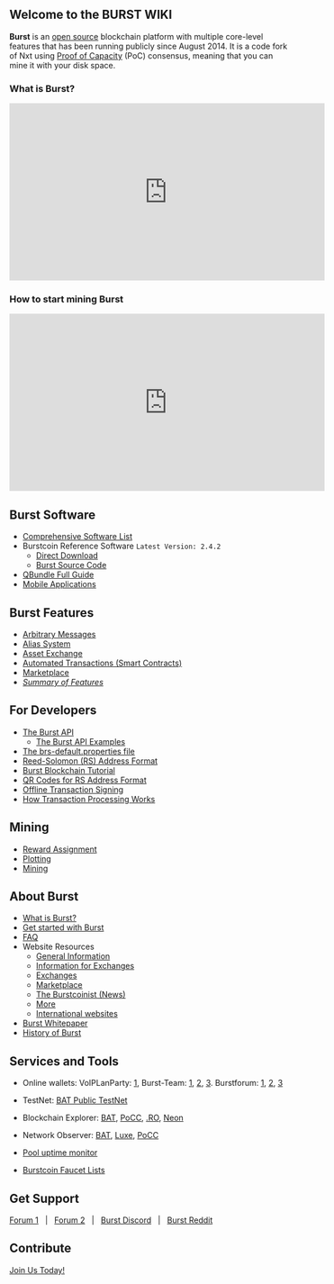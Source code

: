 Welcome to the BURST WIKI
-------------

**Burst** is an [open source](https://github.com/burst-apps-team/burstcoin) blockchain platform with multiple core-level features that has been running publicly since August 2014. It is a code fork of Nxt using [Proof of Capacity](proof-of-capacity.md) (PoC) consensus, meaning that you can mine it with your disk space.

### What is Burst?

<iframe width="560" height="315" src="https://www.youtube-nocookie.com/embed/R0yIOWe2i-Q" frameborder="0" allow="accelerometer; autoplay; encrypted-media; gyroscope; picture-in-picture" allowfullscreen></iframe>

### How to start mining Burst

<iframe width="560" height="315" src="https://www.youtube-nocookie.com/embed/LJLhw37Lh_8" frameborder="0" allow="accelerometer; autoplay; encrypted-media; gyroscope; picture-in-picture" allowfullscreen></iframe>

Burst Software
-------------

- [Comprehensive Software List](burst-software.md)
- Burstcoin Reference Software `Latest Version: 2.4.2`
    -   [Direct Download](https://github.com/burst-apps-team/burstcoin/releases/download/v2.4.2/burstcoin-2.4.2.zip)
    -   [Burst Source Code](https://github.com/burst-apps-team/burstcoin)
-   [QBundle Full Guide](qbundle.md)
-   [Mobile Applications](mobile-app.md)

Burst Features
-------------

-   [Arbitrary Messages](arbitrary-messages.md)
-   [Alias System](alias-system.md)
-   [Asset Exchange](asset-exchange.md)
-   [Automated Transactions (Smart Contracts)](automated-transaction.md)
-   [Marketplace](marketplace.md)
-   [*Summary of Features*](bursts-features.md)

For Developers
-------------

-   [The Burst API](the-burst-api.md)
    -   [The Burst API Examples](the-burst-api-examples.md)
-   [The brs-default.properties file](brs-default-properties-configuration-file.md)
-   [Reed-Solomon (RS) Address Format](rs-address-format.md)
-   [Burst Blockchain Tutorial](burst-blockchain-tutorial.md)
-   [QR Codes for RS Address Format](qr-codes-for-rs-address-format.md)
-   [Offline Transaction Signing](offline-transaction-signing.md)
-   [How Transaction Processing Works](how-tx-processing-works.md)

Mining
-------------

-   [Reward Assignment](reward-assignment.md)
-   [Plotting](plotting.md)
-   [Mining](mining.md)

About Burst
-------------

-   [What is Burst?](burst-wiki.md)
-   [Get started with Burst](getting-started.md)
-   [FAQ](faq.md)
-   Website Resources
    -   [General Information](https://www.burst-coin.org/)
    -   [Information for Exchanges](https://www.burst-coin.org/information-for-exchanges)
    -   [Exchanges](exchanges.md)
    -   [Marketplace](http://x.burstnation.com/marketplace)
    -   [The Burstcoinist (News)](https://www.burstcoin.ist/)
    -   [More](list-of-burst-related-websites.md)
    -   [International websites](list-of-international-burst-websites.md)
-   [Burst Whitepaper](whitepaper-burst.md)
-   [History of Burst](history-of-burst.md)

Services and Tools
-------------

- Online wallets: VoIPLanParty: [1](https://voiplanparty.com:8125/index.html), Burst-Team: [1](https://wallet3.burst-team.us:2083/index.html), [2](https://wallet4.burst-team.us:2083/index.html), [3](https://wallet5.burst-team.us:2083/index.html). Burstforum: [1](https://wallet1.burstforum.net:2083/index.html), [2](https://wallet2.burstforum.net:2083/index.html), [3](https://wallet3.burstforum.net:2083/index.html)

-   TestNet: [BAT Public TestNet](http://testnet.getburst.net:6876/index.html)
-   Blockchain Explorer: [BAT](https://explorer.burstcoin.network/), [PoCC](https://explore.burst.cryptoguru.org/), [.RO](https://explore.burstcoin.ro/), [Neon](http://burstneon.com/monitor?id=16020314477710380875)
-   Network Observer: [BAT](https://explorer.burstcoin.network/?action=network_status), [Luxe](http://burstcoin.cc/), [PoCC](https://explore.burst.cryptoguru.org/tool/observe)
-   [Pool uptime monitor](https://uptime.statuscake.com/?TestID=M30iNz7TSq)
-   [Burstcoin Faucet Lists](http://burstfaucets.com/)

Get Support
-------------

 [Forum 1](https://burstforum.net/)   |   [Forum 2](https://forums.getburst.net)   |   [Burst Discord](https://discord.gg/PMUgVSY)   |   [Burst Reddit](https://www.reddit.com/r/burst/)

Contribute
-------------

[Join Us Today!](join-us.md)

